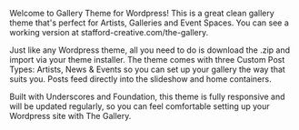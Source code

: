 Welcome to Gallery Theme for Wordpress!
This is a great clean gallery theme that's perfect for Artists, Galleries and Event Spaces. You can see a working version at stafford-creative.com/the-gallery.

Just like any Wordpress theme, all you need to do is download the .zip and import via your theme installer. The theme comes with three Custom Post Types: Artists, News & Events so you can set up your gallery the way that suits you. Posts feed directly into the slideshow and home containers. 

Built with Underscores and Foundation, this theme is fully responsive and will be updated regularly, so you can feel comfortable setting up your Wordpress site with The Gallery.
